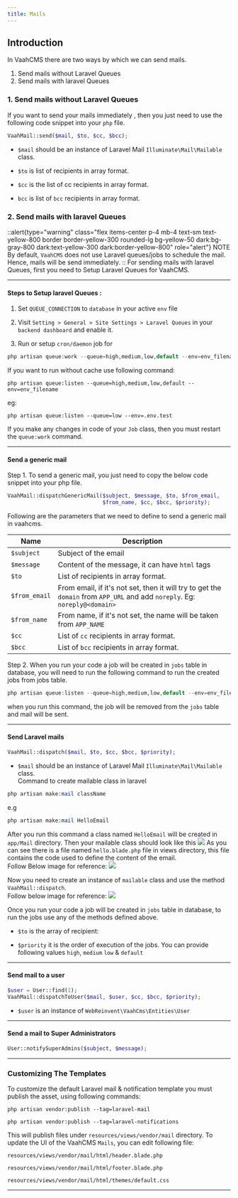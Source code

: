 ```yaml
---
title: Mails
---
```

## Introduction

In VaahCMS there are two ways by which we can send mails.
1. Send mails without Laravel Queues
2. Send mails with laravel Queues
### 1. Send mails without Laravel Queues


If you want to send your mails immediately , then you just need to use the following 
code snippet into your `php` file.

```php
VaahMail::send($mail, $to, $cc, $bcc);
```
- `$mail` should be an instance of Laravel Mail `Illuminate\Mail\Mailable` class.

- `$to`   is list of recipients in array format.

- `$cc`   is the list of cc recipients in array format.

- `bcc`   is list of `bcc` recipients in array format.
### 2. Send mails with laravel Queues
::alert{type="warning" class="flex items-center p-4 mb-4 text-sm text-yellow-800 border border-yellow-300 rounded-lg bg-yellow-50 dark:bg-gray-800 dark:text-yellow-300 dark:border-yellow-800" role="alert"}
NOTE   
By default, `VaahCMS` does not use Laravel queues/jobs to schedule the mail. Hence, mails will be send immediately.
::
 For sending mails with laravel Queues, first you need to Setup Laravel Queues for VaahCMS.

--------
#### Steps to Setup laravel Queues :

1. Set `QUEUE_CONNECTION` to `database` in your active `env` file

2. Visit `Setting > General > Site Settings > Laravel Queues` in your `backend dashboard` and enable it.

3. Run or setup `cron/daemon` job for 
 ```php
php artisan queue:work --queue=high,medium,low,default --env=env_filename
```
 If you want to run without cache use following command:

```
php artisan queue:listen --queue=high,medium,low,default --env=env_filename
```
eg:

```
php artisan queue:listen --queue=low --env=.env.test
```

If you make any changes in code of your `Job` class, then you must restart the `queue:work` command.

---

#### Send a generic mail   

Step 1. To send a generic mail, you just need to copy the below code snippet into your php file.
```php
VaahMail::dispatchGenericMail($subject, $message, $to, $from_email, 
                              $from_name, $cc, $bcc, $priority);
```
Following are the parameters that we need to define to send a generic mail in vaahcms.

| Name          | Description                                                  |
| ------------- | ------------------------------------------------------------ |
| `$subject`    | Subject of the email                                         |
| `$message`    | Content of the message, it can have `html` tags              |
| `$to`         | List of recipients in array format.                          |
| `$from_email` | From email, if it's not set, then it will try to get the `domain` from `APP_URL` and add `noreply`. Eg: `noreply@<domain>` |
| `$from_name`  | From name, if it's not set, the name will be taken from `APP_NAME` |
| `$cc`         | List of `cc` recipients in array format.                     |
| `$bcc`        | List of `bcc` recipients in array format.                    |

Step 2. When you run your code a job will be created in `jobs` table in database, you will need to run the following command to run the created jobs from jobs table.
```php
php artisan queue:listen --queue=high,medium,low,default --env=env_filename
```
when you run this command, the job will be removed from the `jobs` table and mail will be sent.



---

#### Send Laravel mails 

```php
VaahMail::dispatch($mail, $to, $cc, $bcc, $priority);
```

- `$mail` should be an instance of Laravel Mail `Illuminate\Mail\Mailable` class.   
   Command to create mailable class in laravel   
```php
php artisan make:mail className
```
  e.g
```php
php artisan make:mail HelloEmail
```
 After you run this command a class named `HelloEmail` will be created in `app/Mail` directory.
Then your mailable class should look like this
 <img src="/images/mail-1.png">
As you can see there is a file named `hello.blade.php` file in views directory, this file contains
the code used to define the content of the email.   
Follow Below image for reference:
<img src="/images/mail-2.png">

Now you need to create an instance of `mailable` class and 
use the method `VaahMail::dispatch`.   
Follow below image for reference:
<img src="/images/mail-3.png">


Once you run your code a job will be created in `jobs` table in database, 
to run the jobs use any of the methods defined above.
- `$to` is the array of recipient:

- `$priority` it is the order of execution of the jobs. You can provide following values `high`, `medium` `low` & `default`

------

#### Send mail to a user

```php
$user = User::find(1);
VaahMail::dispatchToUser($mail, $user, $cc, $bcc, $priority);
```

- `$user` is an instance of `WebReinvent\VaahCms\Entities\User`

---

#### Send a mail to Super Administrators 

```php
User::notifySuperAdmins($subject, $message);
```



---

### Customizing The Templates

To customize the default Laravel mail & notification template you must publish the asset, using following commands:

```shell
php artisan vendor:publish --tag=laravel-mail
```

```shell
php artisan vendor:publish --tag=laravel-notifications
```




This will publish files under `resources/views/vendor/mail` directory. To update the UI of the VaahCMS `Mails`, you can edit following file:

```
resources/views/vendor/mail/html/header.blade.php
```

```
resources/views/vendor/mail/html/footer.blade.php
```

```
resources/views/vendor/mail/html/themes/default.css
```

------

